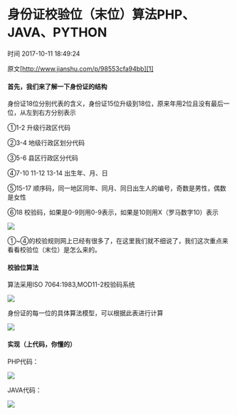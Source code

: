 # 身份证校验位（末位）算法PHP、JAVA、PYTHON

 时间 2017-10-11 18:49:24  

原文[http://www.jianshu.com/p/98553cfa94bb][1]


#### 首先，我们来了解一下身份证的结构

身份证18位分别代表的含义，身份证15位升级到18位，原来年用2位且没有最后一位，从左到右方分别表示 

①1-2 升级行政区代码

②3-4 地级行政区划分代码

③5-6 县区行政区分代码

④7-10 11-12 13-14 出生年、月、日

⑤15-17 顺序码，同一地区同年、同月、同日出生人的编号，奇数是男性，偶数是女性

⑥18 校验码，如果是0-9则用0-9表示，如果是10则用X（罗马数字10）表示

![][5]

①~④的校验规则网上已经有很多了，在这里我们就不细说了，我们这次重点来看看校验位（末位）是怎么来的。

#### 校验位算法

算法采用ISO 7064:1983,MOD11-2校验码系统

![][6]

身份证的每一位的具体算法模型，可以根据此表进行计算

![][7]

#### 实现（上代码，你懂的）

PHP代码：

![][8]

JAVA代码：

![][9]


[1]: http://www.jianshu.com/p/98553cfa94bb

[5]: ../img/7rEFFvy.jpg
[6]: ../img/jqey6jQ.jpg
[7]: ../img/NF3aMz3.jpg
[8]: ../img/mUbEna7.png
[9]: ../img/yEriqiU.png